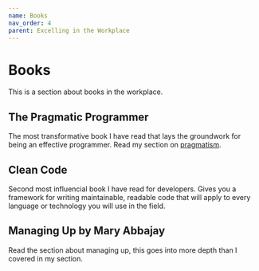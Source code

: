 ```yaml
---
name: Books
nav_order: 4
parent: Excelling in the Workplace
---
```


# Books

This is a section about books in the workplace.

## The Pragmatic Programmer

The most transformative book I have read that lays the groundwork for being an effective programmer. Read my section on [pragmatism](https://thehandbook.jamlouie.com/excelling-in-the-workplace/pragmatism.html).

## Clean Code

Second most influencial book I have read for developers. Gives you a framework for writing maintainable, readable code that will apply to every language or technology you will use in the field.

## Managing Up by Mary Abbajay

Read the section about managing up, this goes into more depth than I covered in my section.